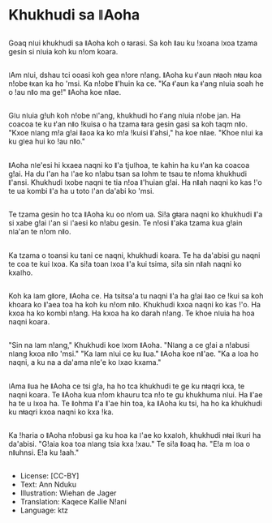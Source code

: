 # Khukhudi sa ǁAoha

##
Goaq nǀui khukhudi sa ǁAoha koh o ǂarasi. Sa koh ǁau ku ǃxoana ǀxoa tzama gesin si nǀuia koh ku nǃom koara.

##
ǀAm nǀui, dshau tci ooasi koh gea nǃore nǃang. ǁAoha ku ǂ'aun nǂaoh nǂau koa nǃobe ǂxan ka ho 'msi. Ka nǃobe ǁ'huin ka ce. "Ka ǂ'aun ka ǂ'ang nǀuia soah he o ǃau nǁo ma ge!" ǁAoha koe nǁae.

##
Gǀu nǀuia gǃuh koh nǃobe nǀ'ang, khukhudi ho ǂ'ang nǀuia nǃobe jan. Ha coacoa te ku ǂ'an nǁo ǃkuisa o ha tzama ǂara gesin gasi sa koh taqm nǁo. "Kxoe nǀang mǃa gǃai ǁaoa ka ko mǃa ǃkuisi ǁ'ahsi," ha koe nǁae. "Khoe nǀui ka ku gǀea hui ko ǃau nǁo."

##
ǁAoha nǀe'esi hi kxaea naqni ko ǁ'a tjuǀhoa, te kahin ha ku ǂ'an ka coacoa gǃai. Ha du ǀ'an ha ǀ'ae ko nǃabu tsan sa ǀohm te tsau te nǃoma khukhudi ǁ'ansi. Khukhudi ǀxobe naqni te tia nǃoa ǁ'huian gǃai. Ha nǁah naqni ko kas ǃ'o te ua kombi ǁ'a ha u toto ǀ'an da'abi ko 'msi.

##
Te tzama gesin ho tca ǁAoha ku oo nǃom ua. Siǃa gǂara naqni ko khukhudi ǁ'a si xabe gǃai ǀ'an si ǀ'aesi ko nǃabu gesin. Te nǃosi ǁ'aka tzama kua gǃain nǀa'an te nǃom nǁo.

##
Ka tzama o toansi ku tani ce naqni, khukhudi koara. Te ha da'abisi gu naqni te coa te kui ǀxoa. Ka siǃa toan ǀxoa ǁ'a kui tsima, siǃa sin nǁah naqni ko kxaǀho.

##
Koh ka ǀam gǁore, ǁAoha ce. Ha tsitsa'a tu naqni ǁ'a ha gǃai ǁao ce ǃkui sa koh khoara ko ǁ'aea toa ha koh ku nǃom nǁo. Khukhudi kxoa naqni ko kas ǃ'o. Ha kxoa ha ko kombi nǃang. Ha kxoa ha ko darah nǃang. Te khoe nǀuia ha hoa naqni koara.

##
"Sin na ǀam nǃang," Khukhudi koe ǀxom ǁAoha. "Nǀang a ce gǃai a nǃabusi nǀang kxoa nǁo 'msi." "Ka ǀam nǀui ce ku ǁua." ǁAoha koe nǁ'ae. "Ka a ǀoa ho naqni, a ku na a da'ama nǀe'e ko ǀxao kxama."

##
ǀAma ǁua he ǁAoha ce tsi gǃa, ha ho tca khukhudi te ge ku nǂaqri kxa, te naqni koara. Te ǁAoha kua nǃom khauru tca nǃo te gu khukhuma nǀui. Ha ǁ'ae ha te u ǀxoa ha. Te ǁohma ǁ'a ǁ'ae hin toa, ka ǁAoha ku tsi, ha ho ka khukhudi ku nǂaqri kxoa naqni ko kxa ǃka.

##
Ka ǃharia o ǁAoha nǃobusi ga ku hoa ka ǀ'ae ko kxaǀoh, khukhudi nǂai ǀkuri ha da'abisi. "Gǃaia koa toa nǀang tsia kxa ǃxau." Te siǃa ǁoaq ha. "Eǃa m ǀoa o nǁuhnsi. Eǃa ku ǃaah."

##
* License: [CC-BY]
* Text: Ann Nduku
* Illustration: Wiehan de Jager
* Translation: Kaqece Kallie N!ani
* Language: ktz
